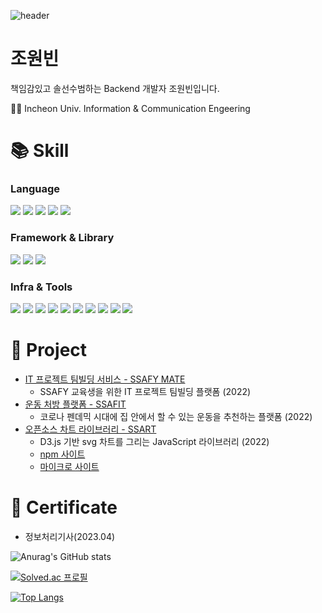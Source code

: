 ![header](https://capsule-render.vercel.app/api?type=waving&color=auto&height=250&section=header&text=Wonbin%20Jo&fontSize=90)
# 조원빈

책임감있고 솔선수범하는 Backend 개발자 조원빈입니다.

👩‍🎓 Incheon Univ. Information & Communication Engeering

# 📚 Skill

### Language

<img src="https://img.shields.io/badge/JAVA-FF9E0F?style=flat&logo=JAVA&logoColor=white"/> <img src="https://img.shields.io/badge/MySQL-4479A1?style=flat&logo=MySQL&logoColor=white"/> <img src="https://img.shields.io/badge/HTML5-E34F26?style=flat&logo=HTML5&logoColor=orange"/> <img src="https://img.shields.io/badge/JavaScript-F7DF1E?style=flat&logo=JavaScript&logoColor=white"/> <img src="https://img.shields.io/badge/CSS3-1572B6?style=flat&logo=CSS3&logoColor=white"/>

### Framework & Library

<img src="https://img.shields.io/badge/Spring-6DB33F?style=flat&logo=Spring&logoColor=white"/> <img src="https://img.shields.io/badge/Spring Boot-6DB33F?style=flat&logo=springboot&logoColor=white"/> <img src="https://img.shields.io/badge/Vue.js-4FC08D?style=flat&logo=vuedotjs&logoColor=white"/>

### Infra & Tools

<img src="https://img.shields.io/badge/Git-F05032?style=flat&logo=git&logoColor=white"/> <img src="https://img.shields.io/badge/GitHub-181717?style=flat&logo=github&logoColor=white"/> <img src="https://img.shields.io/badge/GitLab-FC6D26?style=flat&logo=gitlab&logoColor=white"/> <img src="https://img.shields.io/badge/Docker-2496ED?style=flat&logo=docker&logoColor=white"/> <img src="https://img.shields.io/badge/Jenkins-D24939?style=flat&logo=jenkins&logoColor=white"/> <img src="https://img.shields.io/badge/AWS EC2-FF9900?style=flat&logo=amazonec2&logoColor=white"/> <img src="https://img.shields.io/badge/Notion-000000?style=flat&logo=notion&logoColor=white"/> <img src="https://img.shields.io/badge/Jira-0052CC?style=flat&logo=jira&logoColor=white"/> <img src="https://img.shields.io/badge/MatterMost-0058CC?style=flat&logo=mattermost&logoColor=white"/> <img src="https://img.shields.io/badge/Gantt-1572B6?style=flat&logo=gant&logoColor=white"/>


# 📂 Project

- [IT 프로젝트 팀빌딩 서비스 - SSAFY MATE](https://github.com/ssafy-mate)
  - SSAFY 교육생을 위한 IT 프로젝트 팀빌딩 플랫폼 (2022)
- [운동 처방 플랫폼 - SSAFIT](https://github.com/SSA-FIT)
  - 코로나 펜데믹 시대에 집 안에서 할 수 있는 운동을 추천하는 플랫폼 (2022)
- [오픈소스 차트 라이브러리 - SSART](https://github.com/ssartchart/ssart)
  - D3.js 기반 svg 차트를 그리는 JavaScript 라이브러리 (2022)
  - [npm 사이트](https://www.npmjs.com/package/ssart)
  - [마이크로 사이트](https://ssart-library.netlify.app)

# 📃 Certificate

- 정보처리기사(2023.04)


![Anurag's GitHub stats](https://github-readme-stats.vercel.app/api?username=Jo-wonbin&show_icons=true&theme=radical)


[![Solved.ac
프로필](http://mazassumnida.wtf/api/generate_badge?boj=jwb7214)](https://solved.ac/jwb7214)

[![Top Langs](https://github-readme-stats.vercel.app/api/top-langs/?username=Jo-wonbin&layout=compact)](https://github.com/Jo-wonbin/github-readme-stats)
<!--
**Jo-wonbin/Jo-wonbin** is a ✨ _special_ ✨ repository because its `README.md` (this file) appears on your GitHub profile.

Here are some ideas to get you started:

- 🔭 I’m currently working on ...
- 🌱 I’m currently learning ...
- 👯 I’m looking to collaborate on ...
- 🤔 I’m looking for help with ...
- 💬 Ask me about ...
- 📫 How to reach me: ...
- 😄 Pronouns: ...
- ⚡ Fun fact: ...
-->
